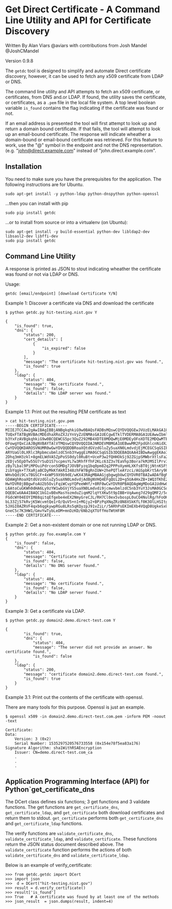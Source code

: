 Get Direct Certificate - A Command Line Utility and API for Certificate Discovery
=================================================================================

Written By Alan Viars @aviars with contributions from Josh Mandel @JoshCMandel 

Version 0.9.8

The `getdc` tool is designed to simplify and automate Direct certificate
discovery, however, it can be used to fetch any x509 certificate from LDAP
or DNS.

The command line utility and API attempts to fetch an x509 
certificate, or certificates, from DNS and.or LDAP.  If found, the utility
saves the certificate, or certificates, as a `.pem` file in the local file
system. A top level boolean variable `is_found` contains the flag indicating
if the certificate was found or not.

If an email address is presented the tool will first attempt to look up and
return a domain bound certificate.  If that fails, the tool will attempt to
look up an email-bound certificate. The response will indicate wheather a
domain-bound or email-bound certificate was retrieved. For this feature to work,
use the "@" symbol in the endpoint and not the DNS representation.
(e.g. "john@direct.example.com" instead of "john.direct.example.com".


Installation
------------

You need to make sure you have the prerequisites for the application.
The following instructions are for Ubuntu.

    sudo apt-get install -y python-ldap python-dnspython python-openssl

...then you can install with pip

    sudo pip install getdc

...or to install from source or into a virtualenv (on Ubuntu):


    sudo apt-get install -y build-essential python-dev libldap2-dev libsasl2-dev libffi-dev
    sudo pip install getdc



Command Line Utility
--------------------

A response is printed as JSON to stout indicating wheather the certificate was found or
not via LDAP or DNS.

Usage:
    
    
    getdc [email/endpoint] [download Certificate Y/N]

Example 1: Discover a certificate via DNS and download the certificate

    $ python getdc.py hit-testing.nist.gov Y
    
    {
        "is_found": true, 
        "dns": {
            "status": 200, 
            "cert_details": [
                {
                    "is_expired": false
                }
            ], 
            "message": "The certificate hit-testing.nist.gov was found.", 
            "is_found": true
        }, 
        "ldap": {
            "status": 404, 
            "message": "No certificate found.", 
            "is_found": false, 
            "details": "No LDAP server was found."
        }
    }

Example 1.1: Print out the resulting PEM certificate as text

    > cat hit-testing.nist.gov.pem
    -----BEGIN CERTIFICATE-----
    MIIEJTCCAw2gAwIBAgIBBjANBgkqhkiG9w0BAQsFADBsMQswCQYDVQQGEwJVUzELMAkGA1UECAwC
    TUQxFTATBgNVBAcMDEdhaXRoZXJzYnVyZzENMAsGA1UECgwETklTVDERMA8GA1UEAwwIbmlzdC5n
    b3YxFzAVBgkqhkiG9w0BCQEWCG5pc3QuZ292MB4XDTE0MDQwMjE0MDEyOFoXDTE2MDQwMTE0MDEy
    OFowgYQxCzAJBgNVBAYTAlVTMQswCQYDVQQIDAJNRDEVMBMGA1UEBwwMR2FpdGhlcnNidXJnMQ0w
    CwYDVQQKDAROSVNUMR0wGwYDVQQDDBRoaXQtdGVzdGluZy5uaXN0LmdvdjEjMCEGCSqGSIb3DQEJ
    ARYUaGl0LXRlc3RpbmcubmlzdC5nb3YwggEiMA0GCSqGSIb3DQEBAQUAA4IBDwAwggEKAoIBAQDQ
    2Dhq3mH3zkl+8gmELWdVA5ZpPoSS0dyl0RuBt+UceP3w2fQHHOkSj92ZGjpSMWbrXtlsFa2daVGZ
    2EDjv5EpDTw55U7rSuD1S7scpmsYL7w3RhfFfhF2KLc63Z3v7EaVhp3Bora7kMJMSIlPrvIuQFTA
    zBy7Lbal9PiMPOuiPdrcon5OMDg7JOVBFyzq1bq0pm82q2PPPoXymHLXKfsBT0jjNtnKSFSJe12n
    2ibYqgk+T7XaRjaBCDyMkKfAkRI348zhFW7BgRnIUW+2hePQTleAYzci/AGSpbKrt5Ary9PDYCBC
    WHvbQdi9Cv7BGSCF+4xWPS9X9b9dE/wKX43RAgMBAAGjgbgwgbUwCQYDVR0TBAIwADAfBgNVHREE
    GDAWghRoaXQtdGVzdGluZy5uaXN0LmdvdjAdBgNVHQ4EFgQUi2D+g5UA4HxZB+1WQ3TKhE26cEUw
    HwYDVR0jBBgwFoAU2b5OviFqiWCvpYQPeeWHf/+8RF0wCwYDVR0PBAQDAgWgMDoGA1UdHwQzMDEw
    L6AtoCuGKWh0dHA6Ly9zYW1wbGVjYS5uaXN0Lmdvdi9jcmwvbmlzdC5nb3YuY3JsMA0GCSqGSIb3
    DQEBCwUAA4IBAQC1kG1vB0xMasYozmduZiqmM2lqYtXKw5t9pIBB+VqAweg7d29gQMF2/5c6ZKRZ
    FGdcWY04EOYIM88qitqEfgebe4eEX2NmyGreCJL/RH7Cl0ex5vbospL0uCO4NulRg/hFoOKOEkFD
    bL33Zj57kRvjK5WcvmtQe1rO/QuV5+n1+MGjy2+BPzPqXNqZRz8N8XSkKfLf0K3OlLHSItgCrvWo
    5JXGI0AZRVF4qxb6qgkywpRGu8LRs5qKQyzpJ91vZiLr/5ARhPsEKImEXb4VQqD8UgkeSxUHnyQV
    GneC5c7K3HW1/GmvYwTybLeDM+mnDzKD/6Nb2qXTUffHoTWtHF8M
    -----END CERTIFICATE---- 

Example 2: Get a non-existent domain or one not running LDAP or DNS.


    $ python getdc.py foo.example.com Y
    {
        "is_found": false, 
        "dns": {
            "status": 404, 
            "message": "Certificate not found.", 
            "is_found": false, 
            "details": "No DNS server found."
        }, 
        "ldap": {
            "status": 404, 
            "message": "No certificate found.", 
            "is_found": false, 
            "details": "No LDAP server found."
        }
    }

Example 3: Get a certificate via LDAP.

    $ python getdc.py domain2.demo.direct-test.com Y
    
    {
            "is_found": true, 
            "dns": {
                "status": 404, 
                "message": "The server did not provide an answer. No certificate found.", 
                "is_found": false
        }, 
        "ldap": {
            "status": 200, 
            "message": "certificate domain2.demo.direct-test.com found.", 
            "is_found": true
        }
    }

Example 3.1: Print out the contents of the certificate with openssl.

There are many tools for this purpose. Openssl is just an example.

    $ openssl x509 -in domain2.demo.direct-test.com.pem -inform PEM -noout -text

    Certificate:
    Data:
        Version: 3 (0x2)
        Serial Number: 1535297520576733558 (0x154e78f5ea83a176)
    Signature Algorithm: sha1WithRSAEncryption
        Issuer: CN=demo.direct-test.com_ca
        .
        .
        .



Application Programming Interface (API) for Python`get_certificate_dns
--------------------------------------------------

The DCert class defines six functions; 3 get functions and 3 validate functions. 
The get functions are `get_certificate_dns`, `get_certificate_ldap`, and
`get_certificate`
both download certificates and return them to stdout.  `get_certificate` performs both
`get_certificate_dns` and `get_certificate_ldap` functions.

The verify functions are `validate_certificate_dns`, `validate_certificate_ldap`, and
`validate_certificate`. These functions return the JSON status document described above.
The `validate_certificate` function performs the actions of both
`validate_certificate_dns` and `validate_certificate_ldap`.


Below is an example of verify_certificate: 


    >>> from getdc.getdc import DCert
    >>> import json
    >>>  d = DCert("hit-testing.nist.gov")
    >>> result = d.verify_certificate()
    >>> result['is_found']
    >>> True   # A certificate was found by at least one of the methods
    >>> json_result  = json.dumps(result, indent=4)
